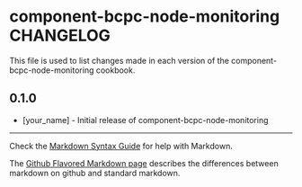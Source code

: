 component-bcpc-node-monitoring CHANGELOG
========================================

This file is used to list changes made in each version of the component-bcpc-node-monitoring cookbook.

0.1.0
-----
- [your_name] - Initial release of component-bcpc-node-monitoring

- - -
Check the [Markdown Syntax Guide](http://daringfireball.net/projects/markdown/syntax) for help with Markdown.

The [Github Flavored Markdown page](http://github.github.com/github-flavored-markdown/) describes the differences between markdown on github and standard markdown.
